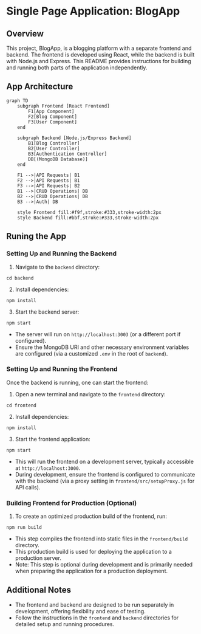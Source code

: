 # Single Page Application: BlogApp

## Overview
This project, BlogApp, is a blogging platform with a separate frontend and backend. The frontend is developed using React, while the backend is built with Node.js and Express. This README provides instructions for building and running both parts of the application independently.

## App Architecture
```mermaid
graph TD
    subgraph Frontend [React Frontend]
        F1[App Component]
        F2[Blog Component]
        F3[User Component]
    end

    subgraph Backend [Node.js/Express Backend]
        B1[Blog Controller]
        B2[User Controller]
        B3[Authentication Controller]
        DB[(MongoDB Database)]
    end

    F1 -->|API Requests| B1
    F2 -->|API Requests| B1
    F3 -->|API Requests| B2
    B1 -->|CRUD Operations| DB
    B2 -->|CRUD Operations| DB
    B3 -->|Auth| DB

    style Frontend fill:#f9f,stroke:#333,stroke-width:2px
    style Backend fill:#bbf,stroke:#333,stroke-width:2px
```


## Runing the App

### Setting Up and Running the Backend
1. Navigate to the `backend` directory:
```
cd backend
```
2. Install dependencies:
```
npm install
```

3. Start the backend server:
```
npm start
```
- The server will run on `http://localhost:3003` (or a different port if configured).
- Ensure the MongoDB URI and other necessary environment variables are configured (via a customized `.env` in the root of `backend`).

### Setting Up and Running the Frontend
Once the backend is running, one can start the frontend:
1. Open a new terminal and navigate to the `frontend` directory:
```
cd frontend
```

2. Install dependencies:

```
npm install
```

3. Start the frontend application:
```
npm start
```

- This will run the frontend on a development server, typically accessible at `http://localhost:3000`.
- During development, ensure the frontend is configured to communicate with the backend (via a proxy setting in `frontend/src/setupProxy.js` for API calls).

### Building Frontend for Production (Optional)
1. To create an optimized production build of the frontend, run:

```
npm run build
```
- This step compiles the frontend into static files in the `frontend/build` directory.
- This production build is used for deploying the application to a production server.
- Note: This step is optional during development and is primarily needed when preparing the application for a production deployment.

## Additional Notes
- The frontend and backend are designed to be run separately in development, offering flexibility and ease of testing.
- Follow the instructions in the `frontend` and `backend` directories for detailed setup and running procedures.